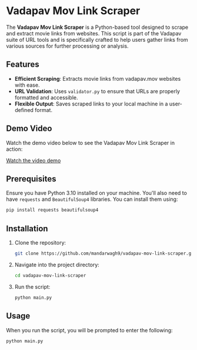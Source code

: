 
# Vadapav Mov Link Scraper

The **Vadapav Mov Link Scraper** is a Python-based tool designed to scrape and extract movie links from websites. This script is part of the Vadapav suite of URL tools and is specifically crafted to help users gather links from various sources for further processing or analysis.

## Features

- **Efficient Scraping**: Extracts movie links from vadapav.mov websites with ease.
- **URL Validation**: Uses `validator.py` to ensure that URLs are properly formatted and accessible.
- **Flexible Output**: Saves scraped links to your local machine in a user-defined format.

## Demo Video

Watch the demo video below to see the Vadapav Mov Link Scraper in action:

[Watch the video demo](https://www.youtube.com/watch?v=yZmYY85ABJc)

## Prerequisites

Ensure you have Python 3.10 installed on your machine. You'll also need to have `requests` and `BeautifulSoup4` libraries. You can install them using:

```bash
pip install requests beautifulsoup4
```

## Installation

1. Clone the repository:

   ```bash
   git clone https://github.com/mandarwagh9/vadapav-mov-link-scraper.git
   ```

2. Navigate into the project directory:

   ```bash
   cd vadapav-mov-link-scraper
   ```

3. Run the script:

   ```bash
   python main.py
   ```

## Usage

When you run the script, you will be prompted to enter the following:

```bash
python main.py
```

